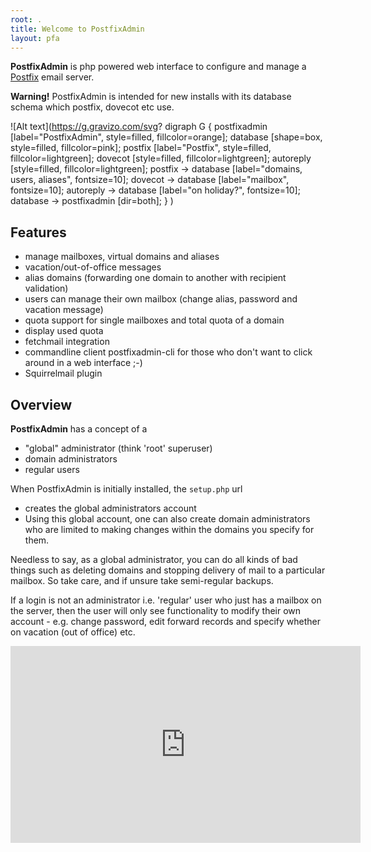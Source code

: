```yaml
---
root: .
title: Welcome to PostfixAdmin
layout: pfa
---
```


**PostfixAdmin** is php powered web interface to configure and manage 
a [Postfix](http://www.postfix.org/) email server.
 
<div class="alert alert-warning" role="alert">
  <strong>Warning!</strong> PostfixAdmin is intended for new installs with its database schema which postfix, dovecot etc use.
</div>

![Alt text](https://g.gravizo.com/svg?
  digraph G {
    postfixadmin  [label="PostfixAdmin", style=filled, fillcolor=orange];
    database [shape=box, style=filled, fillcolor=pink];
    postfix  [label="Postfix", style=filled, fillcolor=lightgreen];
    dovecot  [style=filled, fillcolor=lightgreen];
    autoreply  [style=filled, fillcolor=lightgreen];
    postfix -> database [label="domains, users, aliases", fontsize=10];
    dovecot -> database [label="mailbox", fontsize=10];
    autoreply -> database [label="on holiday?", fontsize=10];
    database -> postfixadmin [dir=both];
  }
)

## Features

- manage mailboxes, virtual domains and aliases
- vacation/out-of-office messages
- alias domains (forwarding one domain to another with recipient validation)
- users can manage their own mailbox (change alias, password and vacation message)
- quota support for single mailboxes and total quota of a domain
- display used quota
- fetchmail integration
- commandline client postfixadmin-cli for those who don't want to click around in a web interface ;-)
- Squirrelmail plugin

## Overview

**PostfixAdmin** has a concept of a 
- "global" administrator (think 'root' superuser) 
- domain administrators
- regular users

When PostfixAdmin is initially installed, the `setup.php` url
- creates the global administrators account
- Using this global account, one can also create 
  domain administrators who are 
  limited to making changes within the domains you specify for them.

Needless to say, as a global administrator, you can do all kinds of bad 
things such as deleting domains and stopping delivery of mail to a 
particular mailbox. So take care, and if unsure take semi-regular backups.

If a login is not an administrator i.e. 'regular' user who just has 
a mailbox on the server, then the user will only see functionality to 
modify their own account - e.g. change password, edit forward records and specify 
whether on vacation (out of office) etc.


<iframe width="560" height="315" src="https://www.youtube.com/embed/UWh3Jvj6MC4" frameborder="0" allowfullscreen></iframe>
